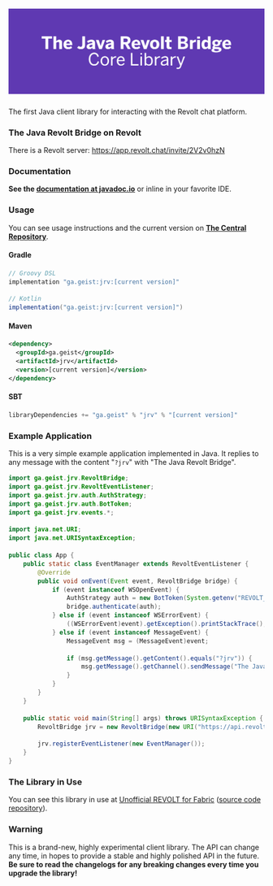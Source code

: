 # ![The Java Revolt Bridge](banner.png)  
  
The first Java client library for interacting with the Revolt chat platform.  
  
### The Java Revolt Bridge on Revolt  
  
There is a Revolt server: https://app.revolt.chat/invite/2V2v0hzN

### Documentation

**See the [documentation at javadoc.io](https://www.javadoc.io/doc/ga.geist/jrv/latest/index.html)** or inline in your favorite IDE.

### Usage

You can see usage instructions and the current version on **[The Central Repository](https://search.maven.org/artifact/ga.geist/jrv)**.


#### Gradle  
```groovy
// Groovy DSL
implementation "ga.geist:jrv:[current version]"

// Kotlin
implementation("ga.geist:jrv:[current version]")
```

#### Maven 
```xml
<dependency>
  <groupId>ga.geist</groupId>
  <artifactId>jrv</artifactId>
  <version>[current version]</version>
</dependency>
```

#### SBT
```c
libraryDependencies += "ga.geist" % "jrv" % "[current version]"
```

### Example Application

This is a very simple example application implemented in Java. It replies to any message with the content "`?jrv`" with "The Java Revolt Bridge".
```java
import ga.geist.jrv.RevoltBridge;
import ga.geist.jrv.RevoltEventListener;
import ga.geist.jrv.auth.AuthStrategy;
import ga.geist.jrv.auth.BotToken;
import ga.geist.jrv.events.*;

import java.net.URI;
import java.net.URISyntaxException;

public class App {
    public static class EventManager extends RevoltEventListener {
        @Override
        public void onEvent(Event event, RevoltBridge bridge) {
            if (event instanceof WSOpenEvent) {
                AuthStrategy auth = new BotToken(System.getenv("REVOLT_TOKEN"));
                bridge.authenticate(auth);
            } else if (event instanceof WSErrorEvent) {
                ((WSErrorEvent)event).getException().printStackTrace();
            } else if (event instanceof MessageEvent) {
                MessageEvent msg = (MessageEvent)event;

                if (msg.getMessage().getContent().equals("?jrv")) {
                    msg.getMessage().getChannel().sendMessage("The Java Revolt Bridge");
                }
            }
        }
    }

    public static void main(String[] args) throws URISyntaxException {
        RevoltBridge jrv = new RevoltBridge(new URI("https://api.revolt.chat"));

        jrv.registerEventListener(new EventManager());
    }
}
```

### The Library in Use

You can see this library in use at [Unofficial REVOLT for Fabric](https://rvf.geist.ga) ([source code repository](https://gitlab.insrt.uk/infi/rvfabric)).  

### Warning  
  
This is a brand-new, highly experimental client library. The API can change any time, in hopes to provide a stable and highly polished API in the future. **Be sure to read the changelogs for any breaking changes every time you upgrade the library!**  